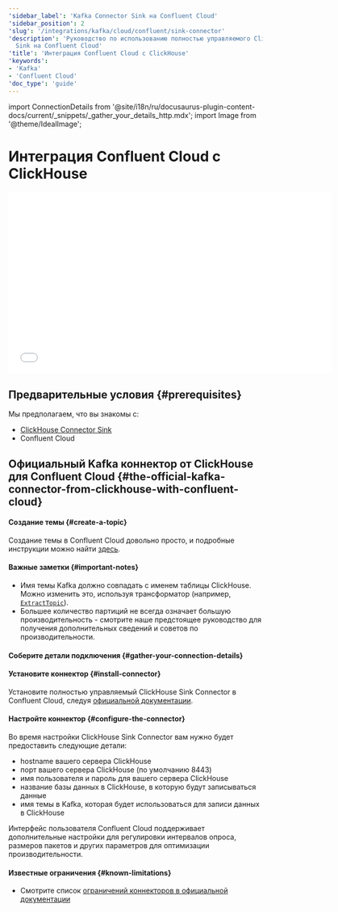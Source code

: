 ```yaml
---
'sidebar_label': 'Kafka Connector Sink на Confluent Cloud'
'sidebar_position': 2
'slug': '/integrations/kafka/cloud/confluent/sink-connector'
'description': 'Руководство по использованию полностью управляемого ClickHouse Connector
  Sink на Confluent Cloud'
'title': 'Интеграция Confluent Cloud с ClickHouse'
'keywords':
- 'Kafka'
- 'Confluent Cloud'
'doc_type': 'guide'
---
```

import ConnectionDetails from '@site/i18n/ru/docusaurus-plugin-content-docs/current/_snippets/_gather_your_details_http.mdx';
import Image from '@theme/IdealImage';


# Интеграция Confluent Cloud с ClickHouse

<div class='vimeo-container'>
  <iframe src="//www.youtube.com/embed/SQAiPVbd3gg"
    width="640"
    height="360"
    frameborder="0"
    allow="autoplay;
    fullscreen;
    picture-in-picture"
    allowfullscreen>
  </iframe>
</div>

## Предварительные условия {#prerequisites}
Мы предполагаем, что вы знакомы с:
* [ClickHouse Connector Sink](../kafka-clickhouse-connect-sink.md)
* Confluent Cloud

## Официальный Kafka коннектор от ClickHouse для Confluent Cloud {#the-official-kafka-connector-from-clickhouse-with-confluent-cloud}

#### Создание темы {#create-a-topic}
Создание темы в Confluent Cloud довольно просто, и подробные инструкции можно найти [здесь](https://docs.confluent.io/cloud/current/client-apps/topics/manage.html).

#### Важные заметки {#important-notes}

* Имя темы Kafka должно совпадать с именем таблицы ClickHouse. Можно изменить это, используя трансформатор (например, [`ExtractTopic`](https://docs.confluent.io/platform/current/connect/transforms/extracttopic.html)).
* Большее количество партиций не всегда означает большую производительность - смотрите наше предстоящее руководство для получения дополнительных сведений и советов по производительности.

#### Соберите детали подключения {#gather-your-connection-details}
<ConnectionDetails />

#### Установите коннектор {#install-connector}
Установите полностью управляемый ClickHouse Sink Connector в Confluent Cloud, следуя [официальной документации](https://docs.confluent.io/cloud/current/connectors/cc-clickhouse-sink-connector/cc-clickhouse-sink.html).

#### Настройте коннектор {#configure-the-connector}
Во время настройки ClickHouse Sink Connector вам нужно будет предоставить следующие детали:
- hostname вашего сервера ClickHouse
- порт вашего сервера ClickHouse (по умолчанию 8443)
- имя пользователя и пароль для вашего сервера ClickHouse
- название базы данных в ClickHouse, в которую будут записываться данные
- имя темы в Kafka, которая будет использоваться для записи данных в ClickHouse

Интерфейс пользователя Confluent Cloud поддерживает дополнительные настройки для регулировки интервалов опроса, размеров пакетов и других параметров для оптимизации производительности.

#### Известные ограничения {#known-limitations}
* Смотрите список [ограничений коннекторов в официальной документации](https://docs.confluent.io/cloud/current/connectors/cc-clickhouse-sink-connector/cc-clickhouse-sink.html#limitations)